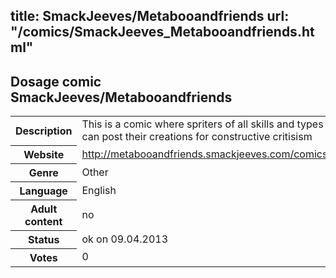 title: SmackJeeves/Metabooandfriends
url: "/comics/SmackJeeves_Metabooandfriends.html"
---
Dosage comic SmackJeeves/Metabooandfriends
-----------------------------------------

<table class="comicinfo">
<tr>
<th>Description</th><td>This is a comic where spriters of all skills and types can post their creations for constructive critisism</td>
</tr>
<tr>
<th>Website</th><td><a href="http://metabooandfriends.smackjeeves.com/comics/">http://metabooandfriends.smackjeeves.com/comics/</a></td>
</tr>
<tr>
<th>Genre</th><td>Other</td>
</tr>
<tr>
<th>Language</th><td>English</td>
</tr>
<tr>
<th>Adult content</th><td>no</td>
</tr>
<tr>
<th>Status</th><td>ok on 09.04.2013</td>
</tr>
<tr>
<th>Votes</th><td>0</div></td>
</tr>
</table>

